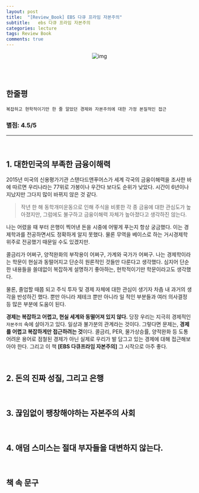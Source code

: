 ```yaml
---
layout: post
title:  "[Review_Book] EBS 다큐 프라임 자본주의"
subtitle:   ebs 다큐 프라임 자본주의
categories: lecture
tags: Review Book 
comments: true
---
```


<center> 

![img](https://drive.google.com/uc?id=1ns5HzwgbAfs5TDs61_ii03K4Wj7MrP2T)

</center>

<br><br>

## 한줄평
`복잡하고 현학적이기만 한 줄 알았던 경제와 자본주의에 대한 가정 본질적인 접근`
### 별점: 4.5/5
---
<br>

## 1. 대한민국의 부족한 금융이해력
2015년 미국의 신용평가기관 스탠다드앤푸어스가 세계 각국의 금융이해력을 조사한 바에 따르면 우리나라는 77위로 가봉이나 우간다 보다도 순위가 낮았다. 시간이 6년이나 지났지만 그다지 많이 바뀌지 않은 것 같다. 
> 작년 한 해 동학개미운동으로 인해 주식을 비롯한 각 종 금융에 대한 관심도가 높아졌지만, 그럼에도 불구하고 금융이해력 자체가 높아졌다고 생각하진 않는다. 

나는 어렸을 때 부터 은행이 찍어낸 돈을 시중에 어떻게 푸는지 항상 궁금했다. 이는 경제학과를 전공하면서도 정확하게 알지 못했다. 물론 무역을 베이스로 하는 거시경제학 위주로 전공했기 때문일 수도 있겠지만.

콜금리가 어쩌구, 양적완화의 부작용이 어쩌구, 가계와 국가가 어쩌구. 나는 경제학이라는 학문이 현실과 동떨어지고 단순히 원론적인 것들만 다룬다고 생각했다. 심지어 단순한 내용들을 쓸데없이 복잡하게 설명하기 좋아하는, 현학적이기만 학문이라고도 생각했다. 

물론, 졸업할 때쯤 되고 주식 투자 및 경제 자체에 대한 관심이 생기자 차츰 내 과거의 생각을 반성하긴 했다. 뿐만 아니라 제테크 뿐만 아니라 일 적인 부분들과 여러 의사결정 등 많은 부분에 도움이 된다. 

**경제는 복잡하고 어렵고, 현실 세계와 동떨어져 있지 않다.** 당장 우리는 지극히 경제적인 `자본주의` 속에 살아가고 있다. 일상과 불가분의 관계라는 것이다. 그렇다면 문제는, **경제를 어렵고 복잡하게만 접근하려는 것**이다. 콜금리, PER, 물가상승률, 양적완화 등 도통 어려운 용어로 점철된 경제가 아닌 실제로 우리가 발 담그고 있는 경제에 대해 접근해보아야 한다. 그리고 이 책 **[EBS 다큐프라임 자본주의]** 그 시작으로 아주 좋다. 

<br>

## 2. 돈의 진짜 성질, 그리고 은행

<br>

## 3. 끊임없이 팽창해야하는 자본주의 사회

<br>

## 4. 애덤 스미스는 절대 부자들을 대변하지 않는다.

<br>



## 책 속 문구